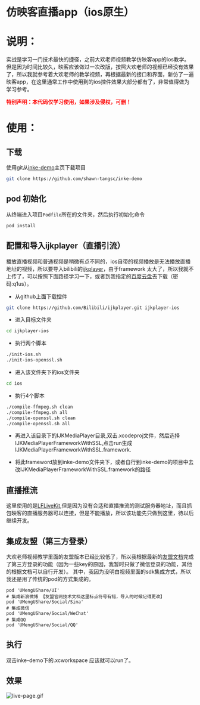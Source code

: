 # 仿映客直播app（ios原生）


说明：
====================================
实战是学习一门技术最快的捷径，之前大欢老师视频教学仿映客app的ios教学。但是因为时间比较久，映客应该做过一次改版，按照大欢老师的视频已经没有效果了，所以我就参考着大欢老师的教学视频，再根据最新的接口和界面，新仿了一遍映客app，在这里通常工作中使用到的ios控件效果大部分都有了，非常值得做为学习参考。

**<font color=red face="黑体">特别声明：本代码仅学习使用，如果涉及侵权，可删！</font>**



使用：
====================================

下载
------------------------------------

使用git从[inke-demo](https://github.com/shawn-tangsc/inke-demo)主页下载项目

``` bash
git clone https://github.com/shawn-tangsc/inke-demo
```

pod 初始化
------------------------------------

从终端进入项目`Podfile`所在的文件夹，然后执行初始化命令

``` bash
pod install
```

配置和导入ijkplayer（直播引流）
------------------------------------

播放直播视频和普通视频是稍微有点不同的，ios自带的视频播放是无法播放直播地址的视频，所以要导入bilibili的[ijkplayer](https://github.com/Bilibili/ijkplayer)，由于framework 太大了，所以我就不上传了，可以按照下面路径学习一下，或者到我指定的[百度云盘](https://pan.baidu.com/s/1pLzb8uf)去下载（密码:q1us）。

+ 从github上面下载控件

``` bash
git clone https://github.com/Bilibili/ijkplayer.git ijkplayer-ios

```

+ 进入目标文件夹

``` bash
cd ijkplayer-ios
```

+ 执行两个脚本

``` bash
./init-ios.sh
./init-ios-openssl.sh
```

+ 进入该文件夹下的ios文件夹

``` bash
cd ios
```

+ 执行4个脚本

```bash
./compile-ffmpeg.sh clean
./compile-ffmpeg.sh all
./compile-openssl.sh clean
./compile-openssl.sh all
```

+ 再进入该目录下的IJKMediaPlayer目录,双击.xcodeproj文件，然后选择IJKMediaPlayerFrameworkWithSSL,点击run生成IJKMediaPlayerFrameworkWithSSL.framework.

+ 将此frameword放到inke-demo文件夹下，或者自行到inke-demo的项目中去改IJKMediaPlayerFrameworkWithSSL.framework的路径

直播推流
------------------------------------
这里使用的是[LFLiveKit](https://github.com/LaiFengiOS/LFLiveKit),但是因为没有合适和直播推流的测试服务器地址，而且抓包映客的直播服务器可以连接，但是不能播放，所以该功能先只做到这里，待以后继续开发。

集成友盟（第三方登录）
------------------------------------
大欢老师视频教学里面的友盟版本已经比较低了，所以我根据最新的[友盟文档](http://dev.umeng.com/social/ios/ios9)完成了第三方登录的功能（因为一些key的原因，我暂时只做了微信登录的功能，其他的根据文档可以自行开发）。
其中，我因为没明白视频里面的sdk集成方式，所以我还是用了传统的pod的方式集成的。

``` 
pod 'UMengUShare/UI'
# 集成新浪微博 【友盟官网技术文档这里标点符号有错，导入的时候记得更改】
pod 'UMengUShare/Social/Sina'
# 集成微信
pod 'UMengUShare/Social/WeChat'
# 集成QQ
pod 'UMengUShare/Social/QQ'
```

执行
------------------------------------
双击inke-demo下的.xcworkspace 应该就可以run了。

效果
------------------------------------

<!--<img src="/gif/login-page.gif"  width="310" />-->
![live-page.gif](https://github.com/shawn-tangsc/inke-demo/blob/master/gif/live-page.gif)


<!--<img src="/styles/images/zhifubao.PNG" alt="支付宝二维码付款给Freud" width="310" />-->
